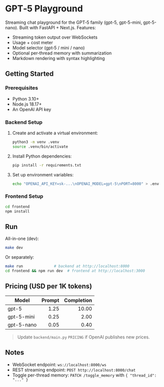 # GPT‑5 Playground

Streaming chat playground for the GPT‑5 family (gpt-5, gpt-5-mini, gpt-5-nano). Built with FastAPI + Next.js. Features:

- Streaming token output over WebSockets
- Usage + cost meter
- Model selector (gpt‑5 / mini / nano)
- Optional per‑thread memory with summarization
- Markdown rendering with syntax highlighting

## Getting Started

### Prerequisites

- Python 3.10+
- Node.js 18.17+
- An OpenAI API key

### Backend Setup

1.  Create and activate a virtual environment:
    ```bash
    python3 -m venv .venv
    source .venv/bin/activate
    ```
2.  Install Python dependencies:
    ```bash
    pip install -r requirements.txt
    ```
3.  Set up environment variables:
    ```bash
    echo "OPENAI_API_KEY=sk-...\nOPENAI_MODEL=gpt-5\nPORT=8000" > .env
    ```

### Frontend Setup

```bash
cd frontend
npm install
```

## Run

All-in-one (dev):
```bash
make dev
```

Or separately:
```bash
make run              # backend at http://localhost:8000
cd frontend && npm run dev  # frontend at http://localhost:3000
```

## Pricing (USD per 1K tokens)

| Model       | Prompt | Completion |
| ----------- | ------:| ----------:|
| gpt-5       |  1.25  |      10.00 |
| gpt-5-mini  |  0.25  |       2.00 |
| gpt-5-nano  |  0.05  |       0.40 |

> Update `backend/main.py` `PRICING` if OpenAI publishes new prices.

## Notes

- WebSocket endpoint: `ws://localhost:8000/ws`
- REST streaming endpoint: `POST http://localhost:8000/chat`
- Toggle per-thread memory: `PATCH /toggle_memory` with `{ "thread_id": "..." }`

